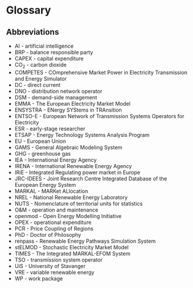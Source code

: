 <!-- 
- [Glossary](#glossary)
  - [Abbreviations](#abbreviations)
 -->

# Glossary

## Abbreviations

* AI - artificial intelligence
* BRP - balance responsible party
* CAPEX - capital expenditure
* CO<sub>2</sub> - carbon dioxide
* COMPETES - COmprehensive Market Power in Electricity Transmission and Energy Simulator
* DC - direct current
* DNO - distribution network operator
* DSM - demand-side management
* EMMA - The European Electricity Market Model
* ENSYSTRA - ENergy SYStems in TRAnsition
* ENTSO-E - European Network of Transmission Systems Operators for Electricity 
* ESR - early-stage researcher
* ETSAP - Energy Technology Systems Analysis Program
* EU - European Union
* GAMS - General Algebraic Modeling System
* GHG - greenhouse gas
* IEA - International Energy Agency
* IRENA - International Renewable Energy Agency
* IRiE - Integrated Regulating power market in Europe
* JRC-IDEES - Joint Research Centre Integrated Database of the European Energy System
* MARKAL - MARKet ALlocation
* NREL - National Renewable Energy Laboratory
* NUTS - Nomenclature of territorial units for statistics
* O&M - operation and maintenance
* openmod - Open Energy Modelling Initiative
* OPEX - operational expenditure 
* PCR - Price Coupling of Regions
* PhD - Doctor of Philosophy
* renpass - Renewable Energy Pathways Simulation System
* stELMOD - Stochastic Electricity Market Model
* TIMES - The Integrated MARKAL-EFOM System
* TSO - transmission system operator
* UiS - University of Stavanger
* VRE - variable renewable energy
* WP - work package

